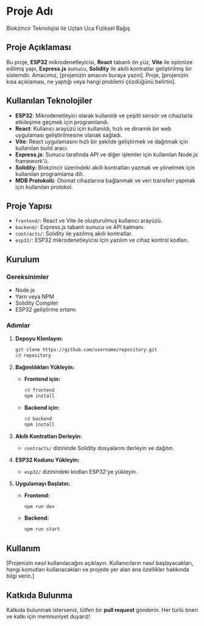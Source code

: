 # Proje Adı

Blokzincir Teknolojisi ile Uçtan Uca Fiziksel Bağış

## Proje Açıklaması

Bu proje, **ESP32** mikrodenetleyicisi, **React** tabanlı ön yüz, **Vite** ile optimize edilmiş yapı, **Express.js** sunucu, **Solidity** ile akıllı kontratlar geliştirilmiş bir sistemdir. Amacımız, [projenizin amacını buraya yazın]. Proje, [projenizin kısa açıklaması, ne yaptığı veya hangi problemi çözdüğünü belirtin].

## Kullanılan Teknolojiler

- **ESP32**: Mikrodenetleyici olarak kullanıldı ve çeşitli sensör ve cihazlarla etkileşime geçmek için programlandı.
- **React**: Kullanıcı arayüzü için kullanıldı, hızlı ve dinamik bir web uygulaması geliştirilmesine olanak sağladı.
- **Vite**: React uygulamasını hızlı bir şekilde geliştirmek ve dağıtmak için kullanılan build aracı.
- **Express.js**: Sunucu tarafında API ve diğer işlemler için kullanılan Node.js framework'ü.
- **Solidity**: Blokzincir üzerindeki akıllı kontratları yazmak ve yönetmek için kullanılan programlama dili.
- **MDB Protokolü**: Otomat cihazlarına bağlanmak ve veri transferi yapmak için kullanılan protokol.

## Proje Yapısı

- `frontend/`: React ve Vite ile oluşturulmuş kullanıcı arayüzü.
- `backend/`: Express.js tabanlı sunucu ve API katmanı.
- `contracts/`: Solidity ile yazılmış akıllı kontratlar.
- `esp32/`: ESP32 mikrodenetleyicisi için yazılım ve cihaz kontrol kodları.

## Kurulum

### Gereksinimler

- Node.js
- Yarn veya NPM
- Solidity Compiler
- ESP32 geliştirme ortamı

### Adımlar

1. **Depoyu Klonlayın:**

   ```bash
   git clone https://github.com/username/repository.git
   cd repository
   ```

2. **Bağımlılıkları Yükleyin:**

   - **Frontend için:**

     ```bash
     cd frontend
     npm install
     ```

   - **Backend için:**

     ```bash
     cd backend
     npm install
     ```

3. **Akıllı Kontratları Derleyin:**

   - `contracts/` dizininde Solidity dosyalarını derleyin ve dağıtın.

4. **ESP32 Kodunu Yükleyin:**

   - `esp32/` dizinindeki kodları ESP32'ye yükleyin.

5. **Uygulamayı Başlatın:**

   - **Frontend:**

     ```bash
     npm run dev
     ```

   - **Backend:**

     ```bash
     npm run start
     ```

## Kullanım

[Projenizin nasıl kullanılacağını açıklayın. Kullanıcıların nasıl başlayacakları, hangi komutları kullanacakları ve projede yer alan ana özellikler hakkında bilgi verin.]

## Katkıda Bulunma

Katkıda bulunmak isterseniz, lütfen bir **pull request** gönderin. Her türlü öneri ve katkı için memnuniyet duyarız!

